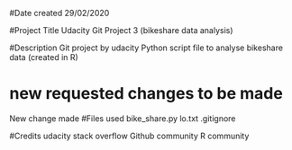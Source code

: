 #Date created
29/02/2020

#Project Title
Udacity Git Project 3 (bikeshare data analysis)

#Description
Git project by udacity
Python script file to analyse bikeshare data (created in R)
# new requested changes to be made
New change made
#Files used
bike_share.py lo.txt .gitignore

#Credits
udacity stack overflow Github community R community
